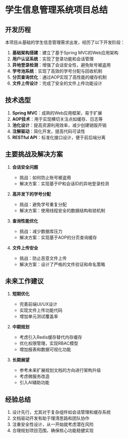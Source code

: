 # 学生信息管理系统项目总结

## 开发历程

本项目从基础的学生信息管理需求出发，经历了以下开发阶段：

1. **基础架构搭建**：建立了基于Spring MVC的Web应用架构
2. **用户认证系统**：实现了登录功能和会话管理
3. **异地登录检测**：增强了会话安全性，避免账号被盗用
4. **学号池系统**：实现了高效的学号分配与回收机制
5. **分页查询优化**：通过AOP实现了高性能的缓存机制
6. **文件上传设计**：完成了安全的文件上传功能设计

## 技术选型

1. **Spring MVC**：成熟的Web应用框架，易于扩展
2. **AOP技术**：用于实现横切关注点如缓存、日志等
3. **池化设计**：提高资源利用效率，减少创建销毁开销
4. **注解驱动**：简化开发，提高代码可读性
5. **RESTful API**：标准化接口设计，便于前后端分离

## 主要挑战及解决方案

1. **会话安全问题**
   - 挑战：如何防止账号被盗用
   - 解决方案：实现基于IP和会话ID的异地登录检测

2. **高并发下的学号分配**
   - 挑战：避免学号重复分配
   - 解决方案：使用线程安全的数据结构和锁机制

3. **查询性能优化**
   - 挑战：减少数据库压力
   - 解决方案：实现基于AOP的分页查询缓存

4. **文件上传安全**
   - 挑战：防止恶意文件上传
   - 解决方案：设计了严格的文件验证和命名策略

## 未来工作建议

1. **短期优化**
   - 完善前端UI/UX设计
   - 实现文件上传功能代码
   - 增加单元测试覆盖率

2. **中期规划**
   - 考虑引入Redis缓存替代内存缓存
   - 优化权限管理，实现RBAC模型
   - 增加报表和数据可视化功能

3. **长期展望**
   - 参考未来扩展规划文档的方向进行架构升级
   - 考虑微服务改造
   - 引入AI辅助功能

## 经验总结

1. 设计先行，尤其对于复杂组件如会话管理和缓存系统
2. 文档驱动开发有助于理清思路和团队协作
3. 注重安全性设计，从一开始就考虑潜在风险
4. 合理规划项目范围，确保核心功能稳健实现